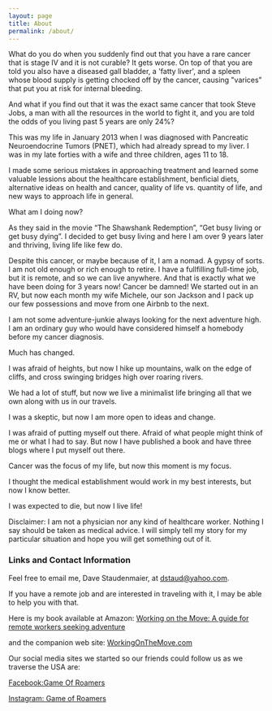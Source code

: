 ```yaml
---
layout: page
title: About
permalink: /about/
---
```


What do you do when you suddenly find out that you have a rare cancer that is stage IV and it is not curable?  It gets worse.  On top of that you are told you also have a diseased gall bladder, a 'fatty liver', and a spleen whose blood supply is getting chocked off by the cancer, causing "varices" that put you at risk for internal bleeding.  

And what if you find out that it was the exact same cancer that took Steve Jobs, a man with all the resources in the world to fight it, and you are told the odds of you living past 5 years are only 24%?   

This was my life in January 2013 when I was diagnosed with Pancreatic Neuroendocrine Tumors (PNET), which had already spread to my liver.  I was in my late forties with a wife and three children, ages 11 to 18. 

I made some serious mistakes in approaching treatment and learned some valuable lessions about the healthcare establishment, benficial diets, alternative ideas on health and cancer, quality of life vs. quantity of life, and new ways to approach life in general.

What am I doing now? 

As they said in the movie “The Shawshank Redemption”, “Get busy living or get busy dying”. I decided to get busy living and here I am over 9 years later and thriving, living life like few do. 

Despite this cancer, or maybe because of it, I am a nomad.   A gypsy of sorts.  I am not old enough or rich enough to retire.   I have a fullfilling full-time job, but it is remote, and so we can live anywhere.  And that is exactly what we have been doing for 3 years now!  Cancer be damned!  We started out in an RV, but now each month my wife Michele, our son Jackson and I pack up our few possessions and move from one Airbnb to the next.   

I am not some adventure-junkie always looking for the next adventure high.  I am an ordinary guy who would have considered himself a homebody before my cancer diagnosis.   

Much has changed.

I was afraid of heights, but now I hike up mountains, walk on the edge of cliffs, and cross swinging bridges high over roaring rivers.

We had a lot of stuff, but now we live a minimalist life bringing all that we own along with us in our travels.

I was a skeptic, but now I am more open to ideas and change.

I was afraid of putting myself out there.  Afraid of what people might think of me or what I had to say.  But now I have published a book and have three blogs where I put myself out there.

Cancer was the focus of my life, but now this moment is my focus.

I thought the medical establishment would work in my best interests, but now I know better.

I was expected to die, but now I live life!

Disclaimer: I am not a physician nor any kind of healthcare worker.  Nothing I say should be taken as medical advice.   I will simply tell my story for my particular situation and hope you will get something out of it. 

### Links and Contact Information

Feel free to email me, Dave Staudenmaier, at [dstaud@yahoo.com](mailto:dstaud@yahoo.com).

If you have a remote job and are interested in traveling with it, I may be able to help you with that.  

Here is my book available at Amazon: [Working on the Move: A guide for remote workers seeking adventure](https://www.amazon.com/dp/B09MGD3X8F/ref=cm_sw_em_r_mt_dp_TSSVQ5NJMK0QWB1GNCR4)

and the companion web site: [WorkingOnTheMove.com](https://workingonthemove.com)

Our social media sites we started so our friends could follow us as we traverse the USA are:

[Facebook:Game Of Roamers](https://facebook.com/gameofroamers)

[Instagram: Game of Roamers](https://instagram.com/gameofroamers)
